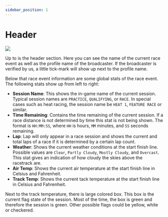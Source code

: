 ```yaml
---
sidebar_position: 1
---
```


# Header

![](/img/lt-room-header.png)

Up to is the header section. Here you can see the name of the current race event as well as the profile name of the
broadcaster. If the broadcaster is verified by us, a little tick-mark will show up next to the profile name.

Below that race event information are some global stats of the race event. The following stats show up from left to
right:

* **Session Name**: This shows the in-game name of the current session. Typical session names are `PRACTICE`,
  `QUALIFYING`, or `RACE`. In special cases such as heat racing, the session name be `HEAT 1`, `FEATURE RACE` or
  similar.
* **Time Remaining**: Contains the time remaining of the current session. If a race distance is not determined by time
  this stat is not being shown. The format is `HH:MM:SS`, where `HH` is hours, `MM` minutes, and `SS` seconds remaining.
* **Lap**: Lap will only appear in a race session and shows the current and total laps of a race if it is determined by
  a certain lap count.
* **Weather**: Shows the current weather conditions at the start finish line. Possible values are `Clear`,
  `Partly Cloudy`, `Mostly Cloudy`, and `Overcast`. This stat gives an indication of how cloudy the skies above the
  racetrack are.
* **Air Temp**: Shows the current air temperature at the start finish line in Celsius and Fahrenheit.
* **Track Temp**: Shows the current tack temperature at the start finish line in Celsius and Fahrenheit.

Next to the track temperature, there is large colored box. This box is the current flag state of the session. Most of
the time, the box is green and therefore the session is green. Other possible flags could be yellow, white or checkered.
